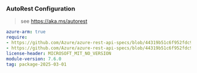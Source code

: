 ### AutoRest Configuration

> see https://aka.ms/autorest

``` yaml
azure-arm: true
require:
- https://github.com/Azure/azure-rest-api-specs/blob/44319b51c6f952fdc9543d3dc4fdd9959350d102/specification/netapp/resource-manager/readme.md
- https://github.com/Azure/azure-rest-api-specs/blob/44319b51c6f952fdc9543d3dc4fdd9959350d102/specification/netapp/resource-manager/readme.go.md
license-header: MICROSOFT_MIT_NO_VERSION
module-version: 7.6.0
tag: package-2025-03-01
```